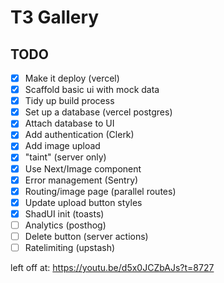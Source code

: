 # T3 Gallery

## TODO

- [x] Make it deploy (vercel)
- [x] Scaffold basic ui with mock data
- [x] Tidy up build process
- [x] Set up a database (vercel postgres)
- [x] Attach database to UI
- [x] Add authentication (Clerk)
- [x] Add image upload
- [x] "taint" (server only)
- [x] Use Next/Image component
- [x] Error management (Sentry)
- [x] Routing/image page (parallel routes)
- [x] Update upload button styles
- [x] ShadUI init (toasts)
- [ ] Analytics (posthog)
- [ ] Delete button (server actions)
- [ ] Ratelimiting (upstash)

left off at: https://youtu.be/d5x0JCZbAJs?t=8727
